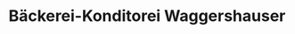 ---
title: "Bäckerei-Konditorei Waggershauser"
url: /ravensburg/baeckerei-konditorei-waggershauser/
shop: Bäckerei
---